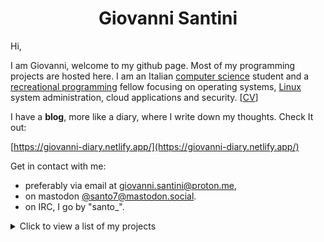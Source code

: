 <h1 align="center">Giovanni Santini</h1>

Hi,

I am Giovanni, welcome to my github page. Most of my programming projects are hosted here. I am an Italian [computer science](https://giovanni-diary.netlify.app/programming/programming) student and a [recreational programming](https://giovanni-diary.netlify.app/programming/notes/recreational-programming) fellow focusing on operating systems, [Linux](https://giovanni-diary.netlify.app/programming/linux/linux)
system administration, cloud applications and security. [[CV](https://giovanni-diary.netlify.app/programming/cv)]

I have a **blog**, more like a diary, where I write down my thoughts.
Check It out:

[https://giovanni-diary.netlify.app/](https://giovanni-diary.netlify.app/)

Get in contact with me:

- preferably via email at [giovanni.santini@proton.me](mailto:giovanni.santini@proton.me),
- on mastodon [@santo7@mastodon.social](https://mastodon.social/@santo7).
- on IRC, I go by "santo_".

<details>
 <summary>
      Click to view a list of my projects
 </summary>
 
## C++23 Graphics Engine:
A batteries included and highly documented 3D renderer and game engine written in modern C++, with a custom ECS framework.

- [Brenta Engine](https://github.com/San7o/Brenta-Engine): the engine's main repo
  - [The Brenta Engine website](https://san7o.github.io/brenta-engine-documentation/v1.1/): documentation for the engine
- [valfuzz](https://github.com/San7o/valFuzz): modern testing and fuzzing library. [website](https://san7o.github.io/brenta-engine-documentation/valfuzz/v1.0/)
- [oak](https://github.com/San7o/oak): a feature-rich thread-safe C++23 logger library. [website](https://san7o.github.io/brenta-engine-documentation/oak/v1.0/)
- [viotecs](https://github.com/San7o/viotecs): the engine's ECS. [website](https://san7o.github.io/brenta-engine-documentation/viotecs/v1.0/)

## [micro-headers](https://github.com/San7o/micro-headers)
A collection of high-quality, configurable, header-only libraries written in C99. The libraries are designed to be highly reusable, simple to maintain with little to no dependencies, and easy to integrate in your projects.

- [micro-tests.h](https://github.com/San7o/micro-tests.h): Lightweight, header-only testing framework, with multithread support and run-time settings.
- [micro-log.h](https://github.com/San7o/micro-log.h): Configurable, thread safe logging framework in C99. With lots of features. 
- [micro-hash.h](https://github.com/San7o/micro-hash.h): Quick and dirty hash functions in C99, with some benchmarks.
- [hll.h](https://github.com/San7o/hll.h): Configurable, header-only implementation of HyperLogLog. 
- [bloom-filter.h](https://github.com/San7o/bloom-filter.h): A configurable, header-only implementation of bloom filters with no dependencies.
- [hashmap.h](https://github.com/San7o/hashmap.h): implementation of an hashmap for any type
- [hashset.h](https://github.com/San7o/hashset.h): implementation of an hashset for any type

## Highlights:
Some other interesting projects that you should check out.

- [kivebpf](https://github.com/San7o/kivebpf): eBPF-powered file access monitoring Kubernetes operator
  - [The Kibebpf website](https://san7o.github.io/kivebpf/): more documentation about the operator
- [Baldo scanner](https://github.com/San7o/Baldo-Scanner): antivirus daemon for linux using a kernel module
- [tenno-tl](https://github.com/San7o/tenno-tl): secure and thread safe c++26 STL alternative
- [santOS](https://github.com/San7o/santOS): a general purpose microkernel for i386

## Lisp
Lisp is a nice language, I have written a Lisp interpreter and some emacs packages.

- [haplolang](https://github.com/San7o/haplolang): a Lisp-like, s-expression based, imperative, strongly typed programming language
  - [The Design and Implementation of Haplolang](https://san7o.github.io/haplolang/): my notes after implementing the language
- [tiny-rss](https://github.com/San7o/tiny-rss.git): RSS feeds generator for org mode
- [musync](https://github.com/San7o/musync.el.git): download music declaratively

## Web:
Several web backend projects.

- [fixmi](https://github.com/orgs/IS-FixMi/repositories): business management software using microservices.
  -  [documentation](https://github.com/IS-FixMi/FixMi)
  -  [root-project](https://github.com/IS-FixMi/fixmi-compose)
- [risto89](https://github.com/San7o/risto89-fork): online tickets market in java
- [ledger-board](https://github.com/San7o/ledger-board): highly scalable transaction producer/consumer app, built with **Kubernetes, Kafka, Django, Angular, Nginx, Redis, Celery, Docker.**
- [elixir-blockchain](https://github.com/San7o/elixir-simple-bockchain): a simple blockchain library implemented in **elixir**.
- [react-express-template](https://github.com/San7o/react-express-template): a meplate for web applications using node, express, typescript, react, tailwind, docker.
- [webgl-markdown-portfolio](https://github.com/San7o/webgl-markdown-portfolio): a 3D renderer in WebGL and Angular

## Misc / Old:
Backlog of projects.

- [Introduction-to-machine-learning](https://github.com/San7o/Introduction-to-machine-learning): useful notes for students studying for an introductionary course to Machine Learning, or to anyone interested in the subject.
- [Algorithms and Data Structure course (Italian)](https://giovanni-diary.netlify.app/programming/notes/algoritmi/algoritmi): high quality notes from my Algorithms university course
- [modern-cpp-template](https://github.com/San7o/modern-cpp-template): a template for c++ libraries
- [parallel-computing-cpp](https://github.com/San7o/parallel-computing-cpp): MPI and OpenMP algorithms and benchmarks
- [ssap](https://github.com/San7o/ssap): local password encryption manager written in in Rust
- [rust-lc3](https://github.com/San7o/rust-little-computer-3): implementation of a virtual machine for [LC-3](https://en.wikipedia.org/wiki/Little_Computer_3)
- [robotUI](https://github.com/San7o/rust-robotUI): bevy visualizer for Advanced Programming 2023 @Unitn
- [rust-pomodoro-timer](https://github.com/San7o/rust-pomodoro): TUI study timer written in Rust
- [rust-music-player](https://github.com/San7o/rust-music-player): a TUI music player written in Rust
- [broutines](https://github.com/San7o/broutines): goroutines and coroutines implemented in C
- [chttps](https://github.com/San7o/chttps): https server in C with server-side rendering
- [cchecker](https://github.com/San7o/cchecker): borrow checker in C++
- [regEZ](https://github.com/San7o/regEZ): fully constexpr regex implementation in modern C++
- [go-ebpf](https://github.com/San7o/go-ebpf): example eBPF program in go
- [how-to-root-samsung-galaxy-j5](https://github.com/San7o/how-to-root-samsung-galaxy-j5): instructions to root a Samsung Galaxy J5
- [hypr-nerd-gestures](https://github.com/San7o/hypr-nerd-gestures): control hyprland through hand gestures, using **openCV**.
- [launchpad-app-launcher](https://github.com/San7o/launchpad-app-launcher): launch commands from a novation's launchpad
- [modern-python-template](https://github.com/San7o/modern-python-template)
- [linux-kernel-module](https://github.com/San7o/linux-kernel-module): hello world kernel module with a full developement setup using qemu
- [youtube-minuature-generator](https://github.com/San7o/youtube-miniature-generator)
- many more...

### Gists
Code extracted from my other projects that can be easily reused, or implementation of simple algorithms.

- [knn.c](https://gist.github.com/San7o/4bfe69a9e1eb251d5267d8b74ff73dda): Implementation of KNN for supervised learning classification
  on a one-dimensional dataset in C.
- [perceptron.c](https://gist.github.com/San7o/da2efc84eb3e7c8bdbefbd540c8cfbea): Implementation of a perceptron for binary
  classification in C.
- [mmap_file.c](https://gist.github.com/San7o/1c88efae81f499e5882d0f63104a228e): Read a file's contents using mmap, faster than read(2). Neat optimization on POSIX systems. 
- [djb2.c](https://gist.github.com/San7o/e41c79a609aaf3385f133d309ec39922):  Simple hash function for strings.
- [lcg.c](https://gist.github.com/San7o/f979a38a4746990da527041d62da2d71): LCG algorithm for fast pseudo random number generation.


### Setup:
Custom configurations for my daily development setup and workflow.

- [lkde-tool](https://github.com/San7o/lkde-tool): Linux Kernel Development Environment: the right tool for the day-to-day hacker. 
- [.emacs.d](https://github.com/San7o/.emacs.d.git): my emacs configuration
- [dwm](https://github.com/San7o/dwm.git): my fork of DWM
- [lfs](https://github.com/San7o/lfs): my Linux From Scratch distribution
- [mapkg](https://github.com/San7o/mapkg): my own packet manager
- [nixos-dotfiles](https://github.com/San7o/nixos-dotfiles): my (outdated) nixos setup
- [obsidian-chill-theme](https://github.com/San7o/obsidian-chill-theme): my custom obsidian theme
- [obsidian-advanced-slided-theme](https://github.com/San7o/obsidian-advanced-slides-theme-chill): custom theme for obsidian advanced slides

</details>

